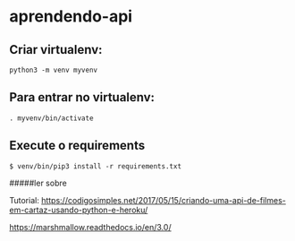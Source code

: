 # aprendendo-api


## Criar virtualenv:

```python3 -m venv myvenv```


## Para entrar no virtualenv:

```. myvenv/bin/activate```


## Execute o requirements

```$ venv/bin/pip3 install -r requirements.txt```




#####ler sobre


Tutorial: https://codigosimples.net/2017/05/15/criando-uma-api-de-filmes-em-cartaz-usando-python-e-heroku/


https://marshmallow.readthedocs.io/en/3.0/